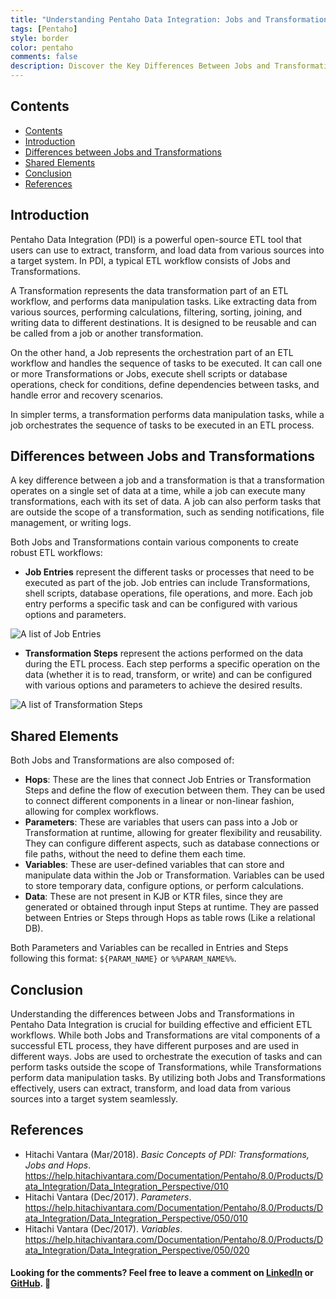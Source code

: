 ```yaml
---
title: "Understanding Pentaho Data Integration: Jobs and Transformations"
tags: [Pentaho]
style: border
color: pentaho
comments: false
description: Discover the Key Differences Between Jobs and Transformations in Pentaho Data Integration
---
```


## Contents <a name="Contents"></a>

- [Contents ](#contents-)
- [Introduction](#introduction)
- [Differences between Jobs and Transformations](#differences-between-jobs-and-transformations)
- [Shared Elements](#shared-elements)
- [Conclusion](#conclusion)
- [References](#references)

## Introduction

Pentaho Data Integration (PDI) is a powerful open-source ETL tool that users can use to extract, transform, and load data from various sources into a target system. In PDI, a typical ETL workflow consists of Jobs and Transformations.

A Transformation represents the data transformation part of an ETL workflow, and performs data manipulation tasks. Like extracting data from various sources, performing calculations, filtering, sorting, joining, and writing data to different destinations. It is designed to be reusable and can be called from a job or another transformation.

On the other hand, a Job represents the orchestration part of an ETL workflow and handles the sequence of tasks to be executed. It can call one or more Transformations or Jobs, execute shell scripts or database operations, check for conditions, define dependencies between tasks, and handle error and recovery scenarios.

In simpler terms, a transformation performs data manipulation tasks, while a job orchestrates the sequence of tasks to be executed in an ETL process.

## Differences between Jobs and Transformations

A key difference between a job and a transformation is that a transformation operates on a single set of data at a time, while a job can execute many transformations, each with its set of data. A job can also perform tasks that are outside the scope of a transformation, such as sending notifications, file management, or writing logs.

Both Jobs and Transformations contain various components to create robust ETL workflows:

- **Job Entries** represent the different tasks or processes that need to be executed as part of the job. Job entries can include Transformations, shell scripts, database operations, file operations, and more. Each job entry performs a specific task and can be configured with various options and parameters.

![A list of Job Entries](https://media.licdn.com/dms/image/D5612AQE6lCJCelMB1w/article-inline_image-shrink_1500_2232/0/1682795831213?e=1688601600&v=beta&t=VXcszLbWca4ANDz76DkuoG6QAnZERBtgnBu1zyptYdM "Most of the available Job Entries of PDI 9.3")

- **Transformation Steps** represent the actions performed on the data during the ETL process. Each step performs a specific operation on the data (whether it is to read, transform, or write) and can be configured with various options and parameters to achieve the desired results.

![A list of Transformation Steps](https://media.licdn.com/dms/image/D5612AQE6c7qhHvIsqw/article-inline_image-shrink_1500_2232/0/1682795910008?e=1688601600&v=beta&t=hoNahnzOxnHqDnkFUjhWdUOtWQ2eJ-5L8N4y16xt6C0)

## Shared Elements

Both Jobs and Transformations are also composed of:

- **Hops**: These are the lines that connect Job Entries or Transformation Steps and define the flow of execution between them. They can be used to connect different components in a linear or non-linear fashion, allowing for complex workflows.
- **Parameters**: These are variables that users can pass into a Job or Transformation at runtime, allowing for greater flexibility and reusability. They can configure different aspects, such as database connections or file paths, without the need to define them each time.
- **Variables**: These are user-defined variables that can store and manipulate data within the Job or Transformation. Variables can be used to store temporary data, configure options, or perform calculations.
- **Data**:  These are not present in KJB or KTR files, since they are generated or obtained through input Steps at runtime.  They are passed between Entries or Steps through Hops as table rows (Like a relational DB).

Both Parameters and Variables can be recalled in Entries and Steps following this format: `${PARAM_NAME}` or `%%PARAM_NAME%%`.

## Conclusion

Understanding the differences between Jobs and Transformations in Pentaho Data Integration is crucial for building effective and efficient ETL workflows. While both Jobs and Transformations are vital components of a successful ETL process, they have different purposes and are used in different ways. Jobs are used to orchestrate the execution of tasks and can perform tasks outside the scope of Transformations, while Transformations perform data manipulation tasks. By utilizing both Jobs and Transformations effectively, users can extract, transform, and load data from various sources into a target system seamlessly.

## References

- Hitachi Vantara (Mar/2018). *Basic Concepts of PDI: Transformations, Jobs and Hops*. <https://help.hitachivantara.com/Documentation/Pentaho/8.0/Products/Data_Integration/Data_Integration_Perspective/010>
- Hitachi Vantara (Dec/2017). *Parameters*. <https://help.hitachivantara.com/Documentation/Pentaho/8.0/Products/Data_Integration/Data_Integration_Perspective/050/010>
- Hitachi Vantara (Dec/2017). *Variables*. <https://help.hitachivantara.com/Documentation/Pentaho/8.0/Products/Data_Integration/Data_Integration_Perspective/050/020>

#### Looking for the comments? Feel free to leave a comment on [LinkedIn](https://www.linkedin.com/pulse/discover-key-differences-between-jobs-transformations-diego-a-/?trackingId=rMeAzKWkQVWgN0WqMlPd6g%3D%3D) or [GitHub](https://github.com/Dialvive/dialvive.dev/issues/4). :speech_balloon:
